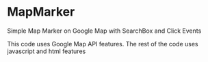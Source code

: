 # MapMarker
Simple Map Marker on Google Map with SearchBox and Click Events

This code uses Google Map API features. The rest of the code uses javascript and html features
